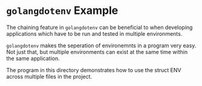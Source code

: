 # `golangdotenv` Example 

The chaining feature in `golangdotenv` can be beneficial to
when developing applications which have to be run and
tested in multiple environments.

`golangdotenv` makes the seperation of environemnts in a program
very easy. Not just that, but multiple environments can exist at
the same time within the same application.

The program in this directory demonstrates how to use the struct ENV
across multiple files in the project.
